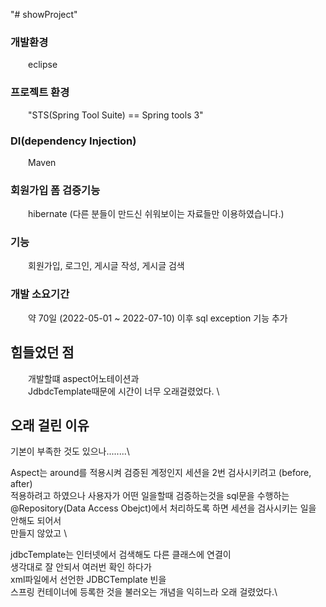 "# showProject" 

### 개발환경 
&emsp;&emsp;eclipse



### 프로젝트 환경 
&emsp;&emsp;"STS(Spring Tool Suite) == Spring tools 3" 



### DI(dependency Injection)
&emsp;&emsp;Maven 



### 회원가입 폼 검증기능 
&emsp;&emsp;hibernate 
(다른 분들이 만드신 쉬워보이는 자료들만 이용하였습니다.)



### 기능 
&emsp;&emsp;회원가입, 로그인, 게시글 작성, 게시글 검색 



### 개발 소요기간 
&emsp;&emsp;약 70일 (2022-05-01 ~ 2022-07-10) 이후 sql exception 기능 추가 



## 힘들었던 점 
&emsp;&emsp;개발할떄 aspect어노테이션과 \
&emsp;&emsp;JdbdcTemplate때문에 시간이 너무 오래걸렸었다. \



## 오래 걸린 이유 
기본이 부족한 것도 있으나........\ 

Aspect는 around를 적용시켜 검증된 계정인지 세션을 2번 검사시키려고 (before, after) \
적용하려고 하였으나 사용자가 어떤 일을할때 검증하는것을 sql문을 수행하는 \
@Repository(Data Access Obejct)에서 처리하도록 하면 세션을 검사시키는 일을 안해도 되어서 \
만들지 않았고 \

jdbcTemplate는 인터넷에서 검색해도 다른 클래스에 연결이 \
생각대로 잘 안되서 여러번 확인 하다가 \
xml파일에서 선언한 JDBCTemplate 빈을 \
스프링 컨테이너에 등록한 것을 불러오는 개념을 익히느라 오래 걸렸었다.\

